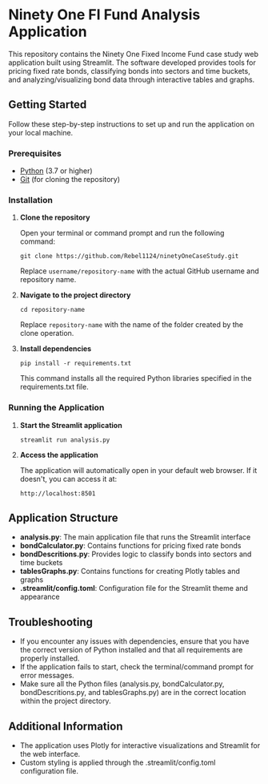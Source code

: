 # Ninety One FI Fund Analysis Application

This repository contains the Ninety One Fixed Income Fund case study web application built using Streamlit. The software developed provides tools for pricing fixed rate bonds, classifying bonds into sectors and time buckets, and analyzing/visualizing bond data through interactive tables and graphs.

## Getting Started

Follow these step-by-step instructions to set up and run the application on your local machine.

### Prerequisites

- [Python](https://www.python.org/downloads/) (3.7 or higher)
- [Git](https://git-scm.com/downloads) (for cloning the repository)

### Installation

1. **Clone the repository**

   Open your terminal or command prompt and run the following command:

   ```
   git clone https://github.com/Rebel1124/ninetyOneCaseStudy.git
   ```

   Replace `username/repository-name` with the actual GitHub username and repository name.

2. **Navigate to the project directory**

   ```
   cd repository-name
   ```

   Replace `repository-name` with the name of the folder created by the clone operation.

3. **Install dependencies**

   ```
   pip install -r requirements.txt
   ```

   This command installs all the required Python libraries specified in the requirements.txt file.

### Running the Application

1. **Start the Streamlit application**

   ```
   streamlit run analysis.py
   ```

2. **Access the application**

   The application will automatically open in your default web browser. If it doesn't, you can access it at:
   
   ```
   http://localhost:8501
   ```

## Application Structure

- **analysis.py**: The main application file that runs the Streamlit interface
- **bondCalculator.py**: Contains functions for pricing fixed rate bonds
- **bondDescritions.py**: Provides logic to classify bonds into sectors and time buckets
- **tablesGraphs.py**: Contains functions for creating Plotly tables and graphs
- **.streamlit/config.toml**: Configuration file for the Streamlit theme and appearance

## Troubleshooting

- If you encounter any issues with dependencies, ensure that you have the correct version of Python installed and that all requirements are properly installed.
- If the application fails to start, check the terminal/command prompt for error messages.
- Make sure all the Python files (analysis.py, bondCalculator.py, bondDescritions.py, and tablesGraphs.py) are in the correct location within the project directory.

## Additional Information

- The application uses Plotly for interactive visualizations and Streamlit for the web interface.
- Custom styling is applied through the .streamlit/config.toml configuration file.